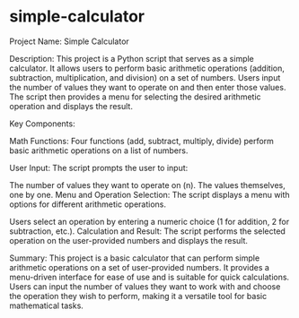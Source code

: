 # simple-calculator

Project Name: Simple Calculator

Description:
This project is a Python script that serves as a simple calculator. It allows users to perform basic arithmetic operations (addition, subtraction, multiplication, and division) on a set of numbers. Users input the number of values they want to operate on and then enter those values. The script then provides a menu for selecting the desired arithmetic operation and displays the result.

Key Components:

Math Functions: Four functions (add, subtract, multiply, divide) perform basic arithmetic operations on a list of numbers.

User Input: The script prompts the user to input:

The number of values they want to operate on (n).
The values themselves, one by one.
Menu and Operation Selection: The script displays a menu with options for different arithmetic operations.

Users select an operation by entering a numeric choice (1 for addition, 2 for subtraction, etc.).
Calculation and Result: The script performs the selected operation on the user-provided numbers and displays the result.

Summary:
This project is a basic calculator that can perform simple arithmetic operations on a set of user-provided numbers. It provides a menu-driven interface for ease of use and is suitable for quick calculations. Users can input the number of values they want to work with and choose the operation they wish to perform, making it a versatile tool for basic mathematical tasks.
